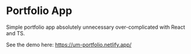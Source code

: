 # Portfolio App

Simple portfolio app absolutely unnecessary over-complicated with React and TS.

See the demo here: https://um-portfolio.netlify.app/
